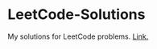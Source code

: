 # LeetCode-Solutions
My solutions for LeetCode problems. 
[Link.](https://leetcode.com/problemset/algorithms/)
